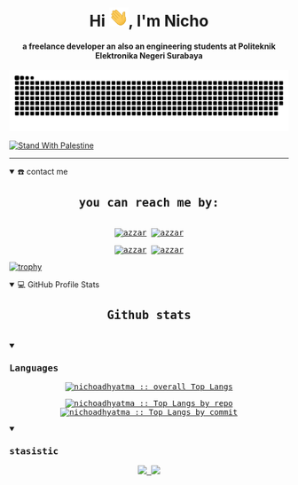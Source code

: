 <div align="center">
<h1 align="center">Hi <img width="35" src="https://github.com/1999AZZAR/1999AZZAR/blob/main/resources/img/waving.gif">, I'm Nicho</h1>
<h4 align="center">a freelance developer an also an engineering students at Politeknik Elektronika Negeri Surabaya
</div>

<div align="center">
  <a href="https://1999azzar.github.io/1999AZZAR/">
  <img  src="https://github.com/1999AZZAR/1999AZZAR/blob/main/resources/img/grid-snake.svg"
       alt="snake" /></a>
</div>

[![Stand With Palestine](https://raw.githubusercontent.com/TheBSD/StandWithPalestine/main/banner-no-action.svg)](https://thebsd.github.io/StandWithPalestine)

-----
<details open>
  <summary>☎️ contact me</summary>
<div>
  <samp>
    <h2 align="center">you can reach me by:</h2>
    <p align="center">
      <br/>
      <a href="https://www.linkedin.com/in/nicholaus-adhyatma-surya-kusuma-086a9421a/" target="blank"><img align="center"
         src="https://img.shields.io/badge/linkedin-%231DA1F2.svg?style=for-the-badge&logo=linkedin&logoColor=white"
         alt="azzar" height="30"/></a>
      <a href="mailto:nicholaus784@gmail.com" target="blank"><img align="center"
         src="https://img.shields.io/badge/gmail-EA4335.svg?style=for-the-badge&logo=gmail&logoColor=white"
         alt="azzar" height="30"/></a>
    </p>
  <p align="center">
      <a href="https://www.instagram.com/nichoadhyatmaa/" target="blank"><img align="center"
         src="https://img.shields.io/badge/instagram-%23E4405F.svg?style=for-the-badge&logo=Instagram&logoColor=white"
         alt="azzar" height="30"/></a>
      <a href="https://wa.me/+628888526937" target="blank"><img align="center"
         src="https://img.shields.io/badge/whatsapp-4B7F1.svg?style=for-the-badge&logo=whatsapp&logoColor=white"
         alt="azzar" height="30"/></a>
      <br>
    </p>
  </samp>
</div>
</details>

[![trophy](https://github-profile-trophy.vercel.app/?username=NichoAdhyatma)](https://github.com/ryo-ma/github-profile-trophy)
  
<details open> 
  <summary>💻 GitHub Profile Stats</summary>
  <div>
  <samp>
    <h2 align="center"> Github stats </h2>
      <br/>
    <details open>
  <summary><h3>Languages</h3></summary>
            <p align="center">
        <a href="https://github.com/nichoadhyatma/">
          <img src="https://github-readme-stats.vercel.app/api/top-langs/?username=nichoadhyatma&langs_count=6&theme=gruvbox&layout=compact&hide_border=true"
          alt="nichoadhyatma :: overall Top Langs " /></a>
      </p>
        <p align="center">
          <a href="https://github.com/nichoadhyatma/">
          <img width="45%" src="https://github-profile-summary-cards.vercel.app/api/cards/repos-per-language?username=1999azzar&theme=gruvbox&layout=compact&hide_border=true"
          alt="nichoadhyatma :: Top Langs by repo" />
          <img width="45%" src="https://github-profile-summary-cards.vercel.app/api/cards/most-commit-language?username=1999azzar&theme=gruvbox&layout=compact&hide_border=true"
          alt="nichoadhyatma :: Top Langs by commit" />
          </a>
        </p>
</details>
    <details open>
  <summary><h3>stasistic</h3></summary>
        <p align="center">
          <a href="https://github.com/nichoadhyatma/">
          <img width="49.5%" src="https://github-readme-stats.vercel.app/api?username=nichoadhyatma&show_icons=true&theme=gruvbox&hide_border=true" />
          <img width="49.5%" src="https://github-readme-streak-stats.herokuapp.com/?user=nichoadhyatma&theme=gruvbox&hide_border=true" />
          </a>
       </p>
     <br>
     </samp>
  </div>    
</details>







